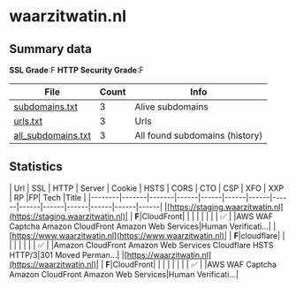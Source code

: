 

# waarzitwatin.nl
## Summary data


**SSL Grade**:F
**HTTP Security Grade**:F


| File       | Count | Info |
|------------|-------|------|
|[subdomains.txt](/data/waarzitwatin.nl/subdomains.txt)|3|Alive subdomains|
|[urls.txt](/data/waarzitwatin.nl/urls.txt)|3|Urls|
|[all_subdomains.txt](/data/waarzitwatin.nl/all_subdomains.txt)|3|All found subdomains (history)|


## Statistics


| Url | SSL | HTTP | Server | Cookie | HSTS | CORS | CTO | CSP | XFO | XXP | RP |FP| Tech |Title |
|--------|-------|-------|------|------|------|------|------|------|------|------|------|------|------|
|[https://staging.waarzitwatin.nl](https://staging.waarzitwatin.nl)| | **F**|CloudFront| | | | | | | | :white_check_mark: | |AWS WAF Captcha Amazon CloudFront Amazon Web Services|Human Verificati...|
|[https://www.waarzitwatin.nl](https://www.waarzitwatin.nl)| | **F**|cloudflare| | | | | | | | :white_check_mark: | |Amazon CloudFront Amazon Web Services Cloudflare HSTS HTTP/3|301 Moved Perman...|
|[https://waarzitwatin.nl](https://waarzitwatin.nl)| | **F**|CloudFront| | | | | | | | :white_check_mark: | |AWS WAF Captcha Amazon CloudFront Amazon Web Services|Human Verificati...|